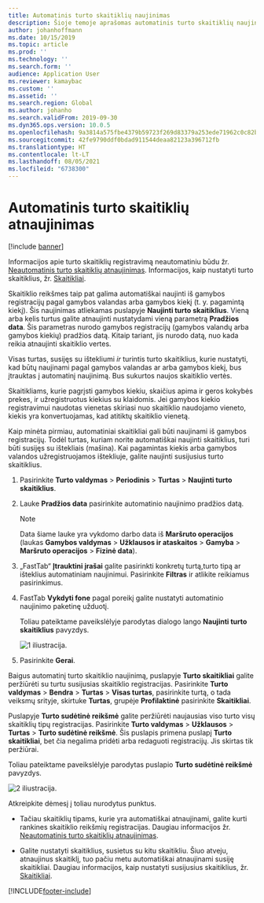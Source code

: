 ```yaml
---
title: Automatinis turto skaitiklių naujinimas
description: Šioje temoje aprašomas automatinis turto skaitiklių naujinimas turto valdyme.
author: johanhoffmann
ms.date: 10/15/2019
ms.topic: article
ms.prod: ''
ms.technology: ''
ms.search.form: ''
audience: Application User
ms.reviewer: kamaybac
ms.custom: ''
ms.assetid: ''
ms.search.region: Global
ms.author: johanho
ms.search.validFrom: 2019-09-30
ms.dyn365.ops.version: 10.0.5
ms.openlocfilehash: 9a3814a575fbe4379b59723f269d83379a253ede71962c0c82b5f4cc55d36e6c
ms.sourcegitcommit: 42fe9790ddf0bdad911544deaa82123a396712fb
ms.translationtype: HT
ms.contentlocale: lt-LT
ms.lasthandoff: 08/05/2021
ms.locfileid: "6738300"
---
```

# <a name="automatic-update-of-asset-counters"></a>Automatinis turto skaitiklių atnaujinimas

[!include [banner](../../includes/banner.md)]

Informacijos apie turto skaitiklių registravimą neautomatiniu būdu žr. [Neautomatinis turto skaitiklių atnaujinimas](../work-orders/manual-update-of-asset-counters.md). Informacijos, kaip nustatyti turto skaitiklius, žr. [Skaitikliai](../setup-for-objects/counters.md).

Skaitiklio reikšmes taip pat galima automatiškai naujinti iš gamybos registracijų pagal gamybos valandas arba gamybos kiekį (t. y. pagamintą kiekį). Šis naujinimas atliekamas puslapyje **Naujinti turto skaitiklius**. Vieną arba kelis turtus galite atnaujinti nustatydami vieną parametrą **Pradžios data**. Šis parametras nurodo gamybos registracijų (gamybos valandų arba gamybos kiekių) pradžios datą. Kitaip tariant, jis nurodo datą, nuo kada reikia atnaujinti skaitiklio vertes.

Visas turtas, susijęs su ištekliumi *ir* turintis turto skaitiklius, kurie nustatyti, kad būtų naujinami pagal gamybos valandas ar arba gamybos kiekį, bus įtrauktas į automatinį naujinimą. Bus sukurtos naujos skaitiklio vertės.

Skaitikliams, kurie pagrįsti gamybos kiekiu, skaičius apima ir geros kokybės prekes, ir užregistruotus kiekius su klaidomis. Jei gamybos kiekio registravimui naudotas vienetas skiriasi nuo skaitiklio naudojamo vieneto, kiekis yra konvertuojamas, kad atitiktų skaitiklio vienetą.

Kaip minėta pirmiau, automatiniai skaitikliai gali būti naujinami iš gamybos registracijų. Todėl turtas, kuriam norite automatiškai naujinti skaitiklius, turi būti susijęs su ištekliais (mašina). Kai pagamintas kiekis arba gamybos valandos užregistruojamos ištekliuje, galite naujinti susijusius turto skaitiklius.

1. Pasirinkite **Turto valdymas** > **Periodinis** > **Turtas** > **Naujinti turto skaitiklius**.

2. Lauke **Pradžios data** pasirinkite automatinio naujinimo pradžios datą.

    >[!NOTE]
    >Data šiame lauke yra vykdomo darbo data iš **Maršruto operacijos** (laukas **Gamybos valdymas** > **Užklausos ir ataskaitos** > **Gamyba** > **Maršruto operacijos** > **Fizinė data**).

3. „FastTab“ **Įtrauktini įrašai** galite pasirinkti konkretų turtą,turto tipą ar išteklius automatiniam naujinimui. Pasirinkite **Filtras** ir atlikite reikiamus pasirinkimus.

4. FastTab **Vykdyti fone** pagal poreikį galite nustatyti automatinio naujinimo paketinę užduotį.

    Toliau pateiktame paveikslėlyje parodytas dialogo lango **Naujinti turto skaitiklius** pavyzdys.

    ![1 iliustracija.](media/12-work-orders.png)

5. Pasirinkite **Gerai**. 

Baigus automatinį turto skaitiklio naujinimą, puslapyje **Turto skaitikliai** galite peržiūrėti su turtu susijusias skaitiklio registracijas. Pasirinkite **Turto valdymas** > **Bendra** > **Turtas** > **Visas turtas**, pasirinkite turtą, o tada veiksmų srityje, skirtuke **Turtas**, grupėje **Profilaktinė** pasirinkite **Skaitikliai**.

Puslapyje **Turto sudėtinė reikšmė** galite peržiūrėti naujausias viso turto visų skaitiklių tipų registracijas. Pasirinkite **Turto valdymas** > **Užklausos** > **Turtas** > **Turto sudėtinė reikšmė**. Šis puslapis primena puslapį **Turto skaitikliai**, bet čia negalima pridėti arba redaguoti registracijų. Jis skirtas tik peržiūrai.

Toliau pateiktame paveikslėlyje parodytas puslapio **Turto sudėtinė reikšmė** pavyzdys.

![2 iliustracija.](media/13-work-orders.png)

Atkreipkite dėmesį į toliau nurodytus punktus.

- Tačiau skaitiklių tipams, kurie yra automatiškai atnaujinami, galite kurti rankines skaitiklio reikšmių registracijas. Daugiau informacijos žr. [Neautomatinis turto skaitiklių atnaujinimas](../work-orders/manual-update-of-asset-counters.md).

- Galite nustatyti skaitiklius, susietus su kitu skaitikliu. Šiuo atveju, atnaujinus skaitiklį, tuo pačiu metu automatiškai atnaujinami susiję skaitikliai. Daugiau informacijos, kaip nustatyti susijusius skaitiklius, žr. [Skaitikliai](../setup-for-objects/counters.md).



[!INCLUDE[footer-include](../../../includes/footer-banner.md)]